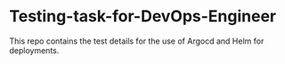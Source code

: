 # Testing-task-for-DevOps-Engineer

This repo contains the test details for the use of Argocd and Helm for deployments.
